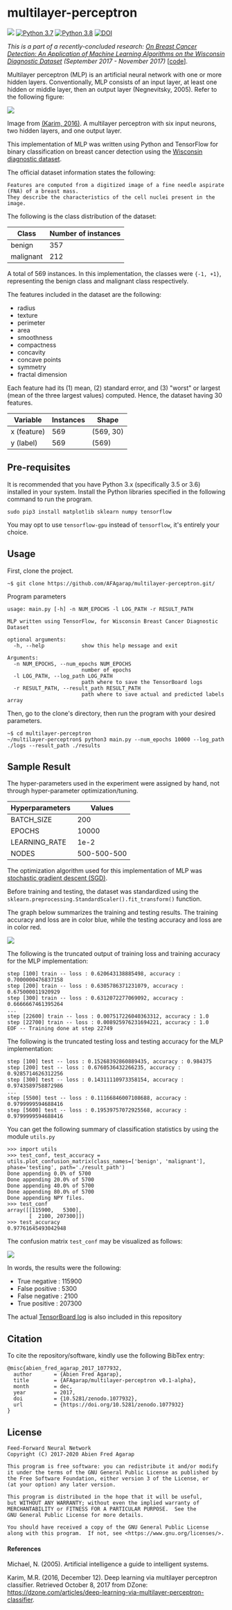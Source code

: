 # multilayer-perceptron

![](https://img.shields.io/badge/license-Apache--2.0-blue.svg)
[![Python 3.7](https://img.shields.io/badge/python-3.7-blue.svg)](https://www.python.org/downloads/release/python-377/)
[![Python 3.8](https://img.shields.io/badge/python-3.8-blue.svg)](https://www.python.org/downloads/release/python-382/)
[![DOI](https://zenodo.org/badge/106004101.svg)](https://zenodo.org/badge/latestdoi/106004101)

_This is a part of a recently-concluded research: [On Breast Cancer Detection: An Application of Machine Learning Algorithms on the Wisconsin Diagnostic Dataset](http://arxiv.org/abs/1711.07831) (September 2017 - November 2017)_ [[code](https://github.com/AFAgarap/wisconsin-breast-cancer)].

Multilayer perceptron (MLP) is an artificial neural network with one or more hidden layers. Conventionally, MLP consists of an input layer, at least one hidden or middle layer, then an output layer (Negnevitsky, 2005). Refer to the following figure:

![](figures/mlp-network.png)

Image from [(Karim, 2016)](https://dzone.com/articles/deep-learning-via-multilayer-perceptron-classifier). A multilayer perceptron with six input neurons, two hidden layers, and one output layer.

This implementation of MLP was written using Python and TensorFlow for binary classification on breast cancer detection using the [Wisconsin diagnostic dataset](<https://archive.ics.uci.edu/ml/datasets/Breast+Cancer+Wisconsin+(Diagnostic)>).

The official dataset information states the following:

```
Features are computed from a digitized image of a fine needle aspirate (FNA) of a breast mass.
They describe the characteristics of the cell nuclei present in the image.
```

The following is the class distribution of the dataset:

| Class     | Number of instances |
| --------- | ------------------- |
| benign    | 357                 |
| malignant | 212                 |

A total of 569 instances. In this implementation, the classes were `{-1, +1}`, representing the benign class and malignant class respectively.

The features included in the dataset are the following:

- radius
- texture
- perimeter
- area
- smoothness
- compactness
- concavity
- concave points
- symmetry
- fractal dimension

Each feature had its (1) mean, (2) standard error, and (3) "worst" or largest (mean of the three largest values) computed. Hence, the dataset having 30 features.

| Variable    | Instances | Shape     |
| ----------- | --------- | --------- |
| x (feature) | 569       | (569, 30) |
| y (label)   | 569       | (569)     |

## Pre-requisites

It is recommended that you have Python 3.x (specifically 3.5 or 3.6) installed in your system. Install the Python libraries specified in the following command to run the program.

```buildoutcfg
sudo pip3 install matplotlib sklearn numpy tensorflow
```

You may opt to use `tensorflow-gpu` instead of `tensorflow`, it's entirely your choice.

## Usage

First, clone the project.

```buildoutcfg
~$ git clone https://github.com/AFAgarap/multilayer-perceptron.git/
```

Program parameters

```buildoutcfg
usage: main.py [-h] -n NUM_EPOCHS -l LOG_PATH -r RESULT_PATH

MLP written using TensorFlow, for Wisconsin Breast Cancer Diagnostic Dataset

optional arguments:
  -h, --help            show this help message and exit

Arguments:
  -n NUM_EPOCHS, --num_epochs NUM_EPOCHS
                        number of epochs
  -l LOG_PATH, --log_path LOG_PATH
                        path where to save the TensorBoard logs
  -r RESULT_PATH, --result_path RESULT_PATH
                        path where to save actual and predicted labels array
```

Then, go to the clone's directory, then run the program with your desired parameters.

```buildoutcfg
~$ cd multilayer-perceptron
~/multilayer-perceptron$ python3 main.py --num_epochs 10000 --log_path ./logs --result_path ./results
```

## Sample Result

The hyper-parameters used in the experiment were assigned by hand, not through hyper-parameter optimization/tuning.

| Hyperparameters | Values      |
| --------------- | ----------- |
| BATCH_SIZE      | 200         |
| EPOCHS          | 10000       |
| LEARNING_RATE   | 1e-2        |
| NODES           | 500-500-500 |

The optimization algorithm used for this implementation of MLP was [stochastic gradient descent (SGD)](https://en.wikipedia.org/wiki/Stochastic_gradient_descent).

Before training and testing, the dataset was standardized using the `sklearn.preprocessing.StandardScaler().fit_transform()` function.

The graph below summarizes the training and testing results. The training accuracy and loss are in color blue, while the testing accuracy and loss are in color red.

![](figures/training_and_testing_results.png)

The following is the truncated output of training loss and training accuracy for the MLP implementation:

```buildoutcfg
step [100] train -- loss : 0.620643138885498, accuracy : 0.7000000476837158
step [200] train -- loss : 0.6305786371231079, accuracy : 0.675000011920929
step [300] train -- loss : 0.6312072277069092, accuracy : 0.6666667461395264
...
step [22600] train -- loss : 0.007517226040363312, accuracy : 1.0
step [22700] train -- loss : 0.008925976231694221, accuracy : 1.0
EOF -- Training done at step 22749
```

The following is the truncated testing loss and testing accuracy for the MLP implementation:

```buildoutcfg
step [100] test -- loss : 0.15268392860889435, accuracy : 0.984375
step [200] test -- loss : 0.6760536432266235, accuracy : 0.9285714626312256
step [300] test -- loss : 0.14311110973358154, accuracy : 0.9743589758872986
...
step [5500] test -- loss : 0.11166846007108688, accuracy : 0.9799999594688416
step [5600] test -- loss : 0.19539757072925568, accuracy : 0.9799999594688416
```

You can get the following summary of classification statistics by using the module `utils.py`

```buildoutcfg
>>> import utils
>>> test_conf, test_accuracy = utils.plot_confusion_matrix(class_names=['benign', 'malignant'], phase='testing', path='./result_path')
Done appending 0.0% of 5700
Done appending 20.0% of 5700
Done appending 40.0% of 5700
Done appending 80.0% of 5700
Done appending NPY files.
>>> test_conf
array([[115900,   5300],
       [  2100, 207300]])
>>> test_accuracy
0.97761645493042948
```

The confusion matrix `test_conf` may be visualized as follows:

![](figures/confusion_matrix_mlp.png)

In words, the results were the following:

- True negative : 115900
- False positive : 5300
- False negative : 2100
- True positive : 207300

The actual [TensorBoard log](https://github.com/afagarap/multilayer-perceptron/tree/master/log_path) is also included in this repository

## Citation

To cite the repository/software, kindly use the following BibTex entry:

```
@misc{abien_fred_agarap_2017_1077932,
  author       = {Abien Fred Agarap},
  title        = {AFAgarap/multilayer-perceptron v0.1-alpha},
  month        = dec,
  year         = 2017,
  doi          = {10.5281/zenodo.1077932},
  url          = {https://doi.org/10.5281/zenodo.1077932}
}
```

## License

```buildoutcfg
Feed-Forward Neural Network
Copyright (C) 2017-2020 Abien Fred Agarap

This program is free software: you can redistribute it and/or modify
it under the terms of the GNU General Public License as published by
the Free Software Foundation, either version 3 of the License, or
(at your option) any later version.

This program is distributed in the hope that it will be useful,
but WITHOUT ANY WARRANTY; without even the implied warranty of
MERCHANTABILITY or FITNESS FOR A PARTICULAR PURPOSE.  See the
GNU General Public License for more details.

You should have received a copy of the GNU General Public License
along with this program.  If not, see <https://www.gnu.org/licenses/>.
```

#### References

Michael, N. (2005). Artificial intelligence a guide to intelligent systems.

Karim, M.R. (2016, December 12). Deep learning via multilayer perceptron classifier. Retrieved October 8, 2017 from DZone: https://dzone.com/articles/deep-learning-via-multilayer-perceptron-classifier.
